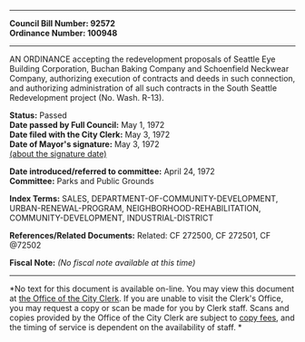 * * * * *  
  
**Council Bill Number: [](#h0)[](#h2)92572**   
**Ordinance Number: 100948**  
  
* * * * *  
  
AN ORDINANCE accepting the redevelopment proposals of Seattle Eye Building Corporation, Buchan Baking Company and Schoenfield Neckwear Company, authorizing execution of contracts and deeds in such connection, and authorizing administration of all such contracts in the South Seattle Redevelopment project (No. Wash. R-13).  
  
**Status:** Passed   
**Date passed by Full Council:** May 1, 1972   
**Date filed with the City Clerk:** May 3, 1972   
**Date of Mayor's signature:** May 3, 1972   
[(about the signature date)](/~public/approvaldate.htm)   
  
  
**Date introduced/referred to committee:** April 24, 1972   
**Committee:** Parks and Public Grounds   
  
**Index Terms:** SALES, DEPARTMENT-OF-COMMUNITY-DEVELOPMENT, URBAN-RENEWAL-PROGRAM, NEIGHBORHOOD-REHABILITATION, COMMUNITY-DEVELOPMENT, INDUSTRIAL-DISTRICT  
  
**References/Related Documents:** Related: CF 272500, CF 272501, CF @72502  
  
**Fiscal Note:** *(No fiscal note available at this time)*  
  
* * * * *  
  
*No text for this document is available on-line. You may view this document at [the Office of the City Clerk](http://www.seattle.gov/leg/clerk/contactUs.htm). If you are unable to visit the Clerk's Office, you may request a copy or scan be made for you by Clerk staff. Scans and copies provided by the Office of the City Clerk are subject to [copy fees](http://clerk.seattle.gov/~public/clerkfees.htm), and the timing of service is dependent on the availability of staff. *  
  
  
